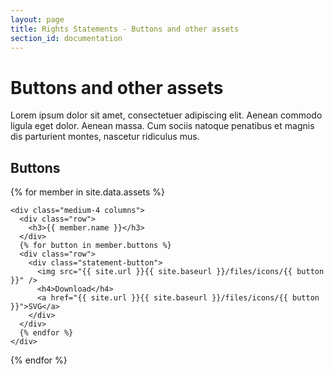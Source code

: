 ```yaml
---
layout: page
title: Rights Statements - Buttons and other assets
section_id: documentation
---
```


# Buttons and other assets

Lorem ipsum dolor sit amet, consectetuer adipiscing elit. Aenean commodo ligula eget dolor. Aenean massa. Cum sociis natoque penatibus et magnis dis parturient montes, nascetur ridiculus mus.

## Buttons

<div class="box" markdown="0">
  <div class="row">
  
  {% for member in site.data.assets %}
  
    <div class="medium-4 columns">
      <div class="row">
        <h3>{{ member.name }}</h3>
      </div>
      {% for button in member.buttons %}
      <div class="row">
        <div class="statement-button">
          <img src="{{ site.url }}{{ site.baseurl }}/files/icons/{{ button }}" />
          <h4>Download</h4>
          <a href="{{ site.url }}{{ site.baseurl }}/files/icons/{{ button }}">SVG</a>
        </div>
      </div>
      {% endfor %}
    </div>
  
  {% endfor %}
  
  </div>
</div>
